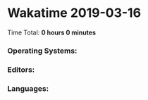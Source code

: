 # Wakatime 2019-03-16

Time Total: **0 hours 0 minutes**

### Operating Systems:

### Editors:

### Languages:

